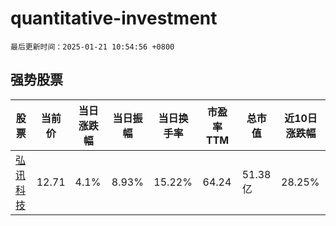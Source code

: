 # quantitative-investment

`最后更新时间：2025-01-21 10:54:56 +0800`

## 强势股票

|股票|当前价|当日涨跌幅|当日振幅|当日换手率|市盈率TTM|总市值|近10日涨跌幅|
|----|----|----|----|----|----|----|----|
|[弘讯科技](https://xueqiu.com/S/SH603015)|12.71|4.1%|8.93%|15.22%|64.24|51.38亿|28.25%|
